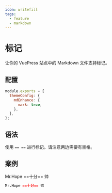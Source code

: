 ```yaml
---
icon: writefill
tags:
  - feature
  - markdown
---
```


# 标记

让你的 VuePress 站点中的 Markdown 文件支持标记。

## 配置

```js {4}
module.exports = {
  themeConfig: {
    mdEnhance: {
      mark: true,
    },
  },
};
```

## 语法

使用 `== ==` 进行标记。请注意两边需要有空格。

## 案例

Mr.Hope ==十分== 帅

```md
Mr.Hope ==十分== 帅
```
